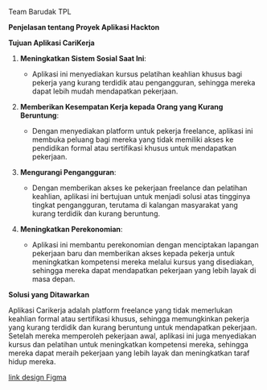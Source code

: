 Team Barudak TPL

**Penjelasan tentang Proyek Aplikasi Hackton**

**Tujuan Aplikasi CariKerja**

1. **Meningkatkan Sistem Sosial Saat Ini**: 
   - Aplikasi ini menyediakan kursus pelatihan keahlian khusus bagi pekerja yang kurang terdidik atau pengangguran, sehingga mereka dapat lebih mudah mendapatkan pekerjaan.

2. **Memberikan Kesempatan Kerja kepada Orang yang Kurang Beruntung**: 
   - Dengan menyediakan platform untuk pekerja freelance, aplikasi ini membuka peluang bagi mereka yang tidak memiliki akses ke pendidikan formal atau sertifikasi khusus untuk mendapatkan pekerjaan.

3. **Mengurangi Pengangguran**: 
   - Dengan memberikan akses ke pekerjaan freelance dan pelatihan keahlian, aplikasi ini bertujuan untuk menjadi solusi atas tingginya tingkat pengangguran, terutama di kalangan masyarakat yang kurang terdidik dan kurang beruntung.

4. **Meningkatkan Perekonomian**: 
   - Aplikasi ini membantu perekonomian dengan menciptakan lapangan pekerjaan baru dan memberikan akses kepada pekerja untuk meningkatkan kompetensi mereka melalui kursus yang disediakan, sehingga mereka dapat mendapatkan pekerjaan yang lebih layak di masa depan.

**Solusi yang Ditawarkan**

Aplikasi Carikerja adalah platform freelance yang tidak memerlukan keahlian formal atau sertifikasi khusus, sehingga memungkinkan pekerja yang kurang terdidik dan kurang beruntung untuk mendapatkan pekerjaan. Setelah mereka memperoleh pekerjaan awal, aplikasi ini juga menyediakan kursus dan pelatihan untuk meningkatkan kompetensi mereka, sehingga mereka dapat meraih pekerjaan yang lebih layak dan meningkatkan taraf hidup mereka.

[link design Figma](https://www.figma.com/design/yOE6Bd7RBmMX61bSdlnUmL/CariKerja-Design?node-id=0-1&t=3Qo9HxBzQbY3XXhk-1)
